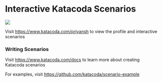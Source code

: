 # Interactive Katacoda Scenarios

[![](http://shields.katacoda.com/katacoda/priyansh/count.svg)](https://www.katacoda.com/priyansh "Get your profile on Katacoda.com")

Visit https://www.katacoda.com/priyansh to view the profile and interactive scenarios

### Writing Scenarios
Visit https://www.katacoda.com/docs to learn more about creating Katacoda scenarios

For examples, visit https://github.com/katacoda/scenario-example
